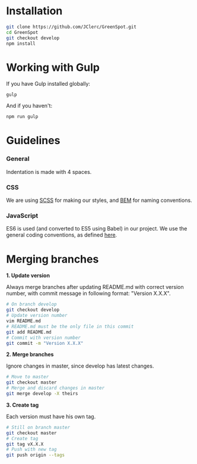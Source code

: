 # Installation
          
```sh
git clone https://github.com/JClerc/GreenSpot.git
cd GreenSpot
git checkout develop
npm install
```

# Working with Gulp

If you have Gulp installed globally:
```
gulp
```

And if you haven't:
```
npm run gulp
```

# Guidelines

### General

Indentation is made with 4 spaces.

### CSS

We are using [SCSS](http://sass-lang.com/) for making our styles, and [BEM](https://en.bem.info/) for naming conventions.

### JavaScript

ES6 is used (and converted to ES5 using Babel) in our project. We use the general coding conventions, as defined [here](http://www.w3schools.com/js/js_conventions.asp).

# Merging branches

**1. Update version**

Always merge branches after updating README.md with correct version number, with commit message in following format: "Version X.X.X".

```sh
# On branch develop
git checkout develop
# Update version number
vim README.md
# README.md must be the only file in this commit
git add README.md
# Commit with version number
git commit -m "Version X.X.X"
```

**2. Merge branches**

Ignore changes in master, since develop has latest changes.

```sh
# Move to master
git checkout master
# Merge and discard changes in master
git merge develop -X theirs 
```

**3. Create tag**

Each version must have his own tag.

```sh
# Still on branch master
git checkout master
# Create tag
git tag vX.X.X
# Push with new tag
git push origin --tags
```

